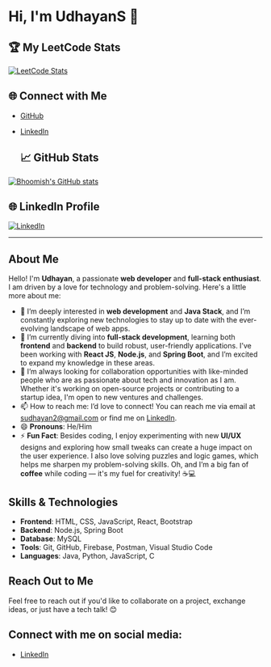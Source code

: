 # Hi, I'm UdhayanS 👋
## 🏆 My LeetCode Stats
[![LeetCode Stats](https://leetcard.jacoblin.cool/<your-leetcode-username>)](https://leetcode.com/Udhayan_sk7/)
## 🌐 Connect with Me
- [GitHub](https://github.com/UdhayanS)
- [LinkedIn](https://www.linkedin.com/in/udhayan-sk7/)

  ## 📈 GitHub Stats
[![Bhoomish's GitHub stats](https://github-readme-stats.vercel.app/api?username=UdhayanS&show_icons=true)](https://github.com/UdhayanS)

## 🌐 LinkedIn Profile
[![LinkedIn](https://img.shields.io/badge/-LinkedIn-blue?style=flat-square&logo=linkedin&logoColor=white)](https://www.linkedin.com/in/udhayan-sk7/)


---


## About Me
Hello! I'm **Udhayan**, a passionate **web developer** and **full-stack enthusiast**. I am driven by a love for technology and problem-solving. Here's a little more about me:

- 👀 I’m deeply interested in **web development** and **Java Stack**, and I’m constantly exploring new technologies to stay up to date with the ever-evolving landscape of web apps.
- 🌱 I’m currently diving into **full-stack development**, learning both **frontend** and **backend** to build robust, user-friendly applications. I’ve been working with **React JS**, **Node.js**, and **Spring Boot**, and I’m excited to expand my knowledge in these areas.
- 💞️ I’m always looking for collaboration opportunities with like-minded people who are as passionate about tech and innovation as I am. Whether it's working on open-source projects or contributing to a startup idea, I'm open to new ventures and challenges.
- 📫 How to reach me: I’d love to connect! You can reach me via email at [sudhayan2@gmail.com](mailto:sudhayan2@gmail.com) or find me on [LinkedIn](https://www.linkedin.com/in/Udhayan-sk7/).
- 😄 **Pronouns**: He/Him
- ⚡ **Fun Fact**: Besides coding, I enjoy experimenting with new **UI/UX** designs and exploring how small tweaks can create a huge impact on the user experience. I also love solving puzzles and logic games, which helps me sharpen my problem-solving skills. Oh, and I’m a big fan of **coffee** while coding — it's my fuel for creativity! ☕💻

## Skills & Technologies
- **Frontend**: HTML, CSS, JavaScript, React, Bootstrap
- **Backend**: Node.js, Spring Boot
- **Database**: MySQL
- **Tools**: Git, GitHub, Firebase, Postman, Visual Studio Code
- **Languages**: Java, Python, JavaScript, C

## Reach Out to Me
Feel free to reach out if you'd like to collaborate on a project, exchange ideas, or just have a tech talk! 😊

## Connect with me on social media:
- [LinkedIn](https://www.linkedin.com/in/Udhayan-sk7/)


<!---
UdhayanS/UdhayanS is a ✨ special ✨ repository because its `README.md` (this file) appears on your GitHub profile.
You can click the Preview link to take a look at your changes.
--->
